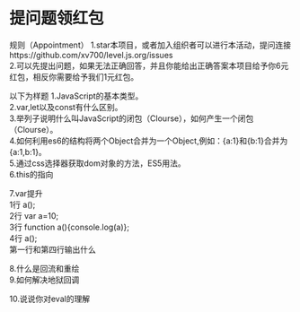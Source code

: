 # 提问题领红包

规则（Appointment）
1.star本项目，或者加入组织者可以进行本活动，提问连接https://github.com/xv700/level.js.org/issues  
2.可以先提出问题，如果无法正确回答，并且你能给出正确答案本项目给予你6元红包，相反你需要给予我们1元红包。

以下为样题
1.JavaScript的基本类型。  
2.var,let以及const有什么区别。  
3.举列子说明什么叫JavaScript的闭包（Clourse），如何产生一个闭包（Clourse）。   
4.如何利用es6的结构将两个Object合并为一个Object,例如：{a:1}和{b:1}合并为{a:1,b:1}。   
5.通过css选择器获取dom对象的方法，ES5用法。  
6.this的指向  

7.var提升  
1行 a();  
2行 var a=10;  
3行 function a(){console.log(a)};  
4行 a();  
第一行和第四行输出什么    

8.什么是回流和重绘  
9.如何解决地狱回调  

10.说说你对eval的理解 
